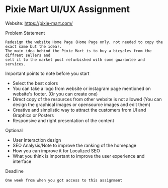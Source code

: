# Pixie Mart UI/UX Assignment

Website: https://pixie-mart.com/

Problem Statement
```
Redesign the website Home Page (Home Page only, not needed to copy the exact same but the idea). 
The main idea behind the Pixie Mart is to buy a bicycles from the diffrent sellers and 
sell it to the market post refurbished with some guarantee and services.
```

Important points to note before you start
- Select the best colors
- You can take a logo from website or instagram page mentioned on website's footer. (Or you can create one)
- Direct copy of the resources from other website is not allowed (You can design the graphical images or opensource images and edit them)
- Creative and simplistic way to attract the customers from UI and Graphics or Posters
- Responsive and right presentation of the content

Optional
- User interaction design 
- SEO Analysis/Note to improve the ranking of the homepage
- How you can improve it for Localized SEO
- What you think is important to improve the user experience and interface

Deadline
```
One week from when you got access to this assignment
```
